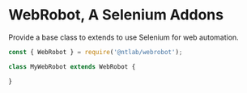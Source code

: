 # WebRobot, A Selenium Addons

Provide a base class to extends to use Selenium for web automation.

```js
const { WebRobot } = require('@ntlab/webrobot');

class MyWebRobot extends WebRobot {

}
```